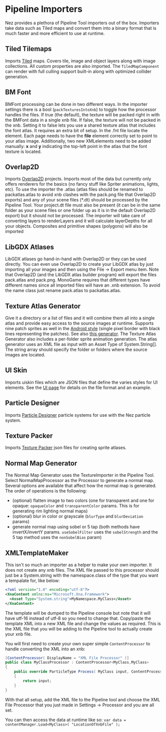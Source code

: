 Pipeline Importers
==========
Nez provides a plethora of Pipeline Tool importers out of the box. Importers take data such as Tiled maps and convert them into a binary format that is much faster and more efficient to use at runtime.



## Tiled Tilemaps
Imports [Tiled](http://www.mapeditor.org/) maps. Covers tile, image and object layers along with image collections. All custom properties are also imported. The `TiledMapComponent` can render with full culling support built-in along with optimized collider generation.



## BM Font
BMFont processing can be done in two different ways. In the importer settings there is a bool (`packTexturesIntoXnb`) to toggle how the processor handles the files. If true (the default), the texture will be packed right in with the BMFont data in a single xnb file. If false, the texture will not be packed in the xnb. Setting it to false lets you use a shared texture atlas that includes the font atlas. It requires an extra bit of setup. In the .fnt file locate the <pages> element. Each page needs to have the **file** element correctly set to point to your atlas image. Additionally, two new XMLelements need to be added manually: **x** and **y** indicating the top-left point in the atlas that the font texture is located.



## Overlap2D
Imports [Overlap2D](http://overlap2d.com/) projects. Imports most of the data but currently only offers renderers for the basics (no fancy stuff like Spriter animations, lights, etc). To use the importer the .atlas (atlas files should be renamed to packatlas.atlas to avoid xnb clashes with the pack.png file that Overlap2D exports) and any of your scene files (*.dt) should be processed by the Pipeline Tool. Your project.dt file must also be present (it can be in the same folder as your scene files or one folder up as it is in the default Overlap2D export) but it should not be processed. The importer will take care of converting layers to renderLayers and it will calculate layerDepths for all your objects. Composites and primitive shapes (polygons) will also be imported


## LibGDX Atlases
LibGDX atlases go hand-in-hand with Overlap2D or they can be used directly. You can even use Overlap2D to create your LibGDX atlas by just importing all your images and then using the File -> Export menu item. Note that Overlap2D (and the LibGDX atlas builder program) will export the files pack.atlas and pack.png. MonoGame requires that different types have different names since all imported files will have an .xnb extension. To avoid the name class just rename pack.atlas to packatlas.atlas.



## Texture Atlas Generator
Give it a directory or a list of files and it will combine them all into a single atlas and provide easy access to the source images at runtime. Supports nine patch sprites as well in the [Android style](http://developer.android.com/tools/help/draw9patch.html) (single pixel border with black lines representing the patches). See also [this generator](https://romannurik.github.io/AndroidAssetStudio/nine-patches.html). The Texture Atlas Generator also includes a per-folder sprite animation generation. The atlas generator uses an XML file as input with an Asset Type of System.String[]. The string array should specify the folder or folders where the source images are located.



## UI Skin
Imports uiskin files which are JSON files that define the varies styles for UI elements. See the [UI page](FAQs/UI.md) for details on the file format and an example.



## Particle Designer
Imports [Particle Designer](https://71squared.com/particledesigner) particle systems for use with the Nez particle system.



## Texture Packer
Imports [Texture Packer](https://www.codeandweb.com/texturepacker) json files for creating sprite atlases.



## Normal Map Generator
The Normal Map Generator uses the TextureImporter in the Pipeline Tool. Select NormalMapProcessor as the Processor to generate a normal map. Several options are available that affect how the normal map is generated. The order of operations is the following:

- (optional) flatten image to two colors (one for transparent and one for opaque: `opaqueColor` and `transparentColor` params. This is for generating rim lighting normal maps)
- (optional) blur in color or grayscale (`blurType` and `blurDeviation` params)
- generate normal map using sobel or 5 tap (both methods have invertX/invertY params. `useSobelFilter` uses the `sobelStrength` and the 5 tap method uses the `nonSobelBias` param)




## XMLTemplateMaker
This isn't so much an importer as a helper to make your own importer. It does not create any xnb files. The XML file passed to this processor should just be a System.string with the namespace.class of the type that you want a tempalate for, like below:

```xml
<?xml version="1.0" encoding="utf-8"?>
<XnaContent xmlns:ns="Microsoft.Xna.Framework">
  <Asset Type="System.string">MyNamespace.MyClass</Asset>
</XnaContent>
```

The template will be dumped to the Pipeline console but note that it will have utf-16 instead of utf-8 so you need to change that. Copy/paste the template XML into a new XML file and change the values as required. This is the XML file that you will be adding to the Pipeline tool to actually create your xnb file.

You will first need to create your own super simple `ContentProcessor` to handle converting the XML into an xnb:

```csharp
[ContentProcessor( DisplayName = "XML File Processor" )]
public class MyClassProcessor : ContentProcessor<MyClass,MyClass>
{
	public override ParticleType Process( MyClass input, ContentProcessorContext context )
	{
		return input;
	}
}
```

With that all setup, add the XML file to the Pipeline tool and choose the XML File Processor that you just made in Settings -> Processor and you are all set.

You can then access the data at runtime like so: `var data = contentManager.Load<MyClass>( "LocationOfXnbFile" );`

